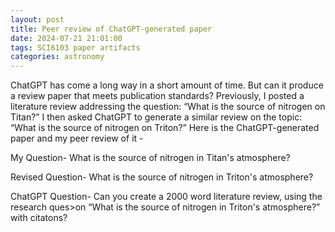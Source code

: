 ```yaml
---
layout: post
title: Peer review of ChatGPT-generated paper
date: 2024-07-21 21:01:00
tags: SCI6103 paper artifacts 
categories: astronomy 
---
```

ChatGPT has come a long way in a short amount of time. But can it produce a review paper that meets publication standards? Previously, I posted a literature review addressing the question: “What is the source of nitrogen on Titan?” I then asked ChatGPT to generate a similar review on the topic: “What is the source of nitrogen on Triton?” Here is the ChatGPT-generated paper and my peer review of it -

My Question- What is the source of nitrogen in Titan's atmosphere?

Revised Question- What is the source of nitrogen in Triton's atmosphere?

ChatGPT Question- Can you create a 2000 word literature review, using the research ques>on “What
is the source of nitrogen in Triton's atmosphere?” with citatons?

